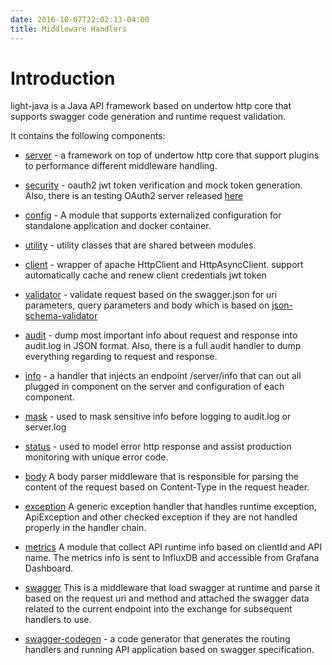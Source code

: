 ```yaml
---
date: 2016-10-07T22:02:13-04:00
title: Middleware Handlers
---
```


# Introduction

light-java is a Java API framework based on undertow http core that supports
swagger code generation and runtime request validation.

It contains the following components:

* [server](https://networknt.github.io/light-java/middleware/server/) - a framework on top of undertow http core that support plugins to
performance different middleware handling.

* [security](https://networknt.github.io/light-java/middleware/security/) - oauth2 jwt token verification and mock token generation. Also,
there is an testing OAuth2 server released [here](https://github.com/networknt/light-oauth2)

* [config](https://networknt.github.io/light-java/middleware/config/) - A module
that supports externalized configuration for standalone application and docker 
container.

* [utility](https://networknt.github.io/light-java/middleware/utility/) - utility classes that are shared between modules.

* [client](https://networknt.github.io/light-java/middleware/client/) - wrapper of apache HttpClient and HttpAsyncClient. support automatically
cache and renew client credentials jwt token

* [validator](https://networknt.github.io/light-java/middleware/validator/) - validate request based on the swagger.json for uri parameters,
query parameters and body which is based on [json-schema-validator](https://github.com/networknt/json-schema-validator)

* [audit](https://networknt.github.io/light-java/middleware/audit/) - dump most important info about request and response into audit.log in
JSON format. Also, there is a full audit handler to dump everything regarding to 
request and response.

* [info](https://networknt.github.io/light-java/middleware/info/) - a handler that
injects an endpoint /server/info that can out all plugged in component on the 
server and configuration of each component.

* [mask](https://networknt.github.io/light-java/middleware/mask/) - used to mask sensitive info before logging to audit.log or server.log

* [status](https://networknt.github.io/light-java/middleware/status/) - used to model error http response and assist production monitoring
with unique error code.

* [body](https://networknt.github.io/light-java/middleware/body/) A body parser middleware that is
responsible for parsing the content of the request based on Content-Type in the request header. 

* [exception](https://networknt.github.io/light-java/middleware/exception/) A generic exception
handler that handles runtime exception, ApiException and other checked exception if they are not handled
properly in the handler chain.

* [metrics](https://networknt.github.io/light-java/middleware/metrics/) A module that collect
API runtime info based on clientId and API name. The metrics info is sent to InfluxDB and accessible
from Grafana Dashboard.

* [swagger](https://networknt.github.io/light-java/middleware/swagger/) This is a middleware
that load swagger at runtime and parse it based on the request uri and method and attached the 
swagger data related to the current endpoint into the exchange for subsequent handlers to use.

* [swagger-codegen](https://github.com/networknt/swagger-codegen) - a code generator
that generates the routing handlers and running API application based on swagger specification. 
